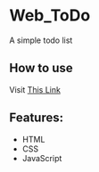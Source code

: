 # Web_ToDo
A simple todo list    

## How to use
Visit [This Link](https://arzekeil.github.io/todo-list/)

## Features:
* HTML
* CSS
* JavaScript
